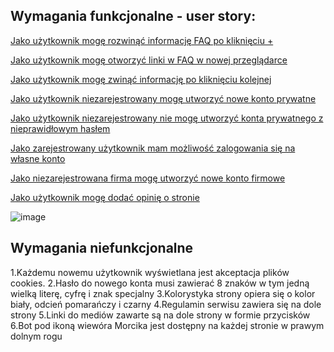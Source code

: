 ## Wymagania funkcjonalne - user story:

[Jako użytkownik mogę rozwinąć informację FAQ po kliknięciu +](https://anprojekt.atlassian.net/browse/AN-1?atlOrigin=eyJpIjoiNzc3Y2Q1MDlkOGQzNDZmZjk5Njk4ZmJlZjU3YjkxMWMiLCJwIjoiaiJ9)

[Jako użytkownik mogę otworzyć linki w FAQ w nowej przeglądarce](https://anprojekt.atlassian.net/browse/AN-2?atlOrigin=eyJpIjoiYjk0YjA3MTJkYjFiNGYxNjlhMGEyNWQ5YjVlMTMyYzgiLCJwIjoiaiJ9)

[Jako użytkownik mogę zwinąć informację po kliknięciu kolejnej](https://anprojekt.atlassian.net/browse/AN-3?atlOrigin=eyJpIjoiOWU5ZDAzZTVhOWMzNGQ5M2EzNThkOGE5Y2I5N2JhYzEiLCJwIjoiaiJ9)

[Jako użytkownik niezarejestrowany mogę utworzyć nowe konto prywatne](https://anprojekt.atlassian.net/browse/AN-4?atlOrigin=eyJpIjoiZTRmMjEzMTk3OGFiNGIzMGE2ZDJjYzY0ZTYzYWFkMDEiLCJwIjoiaiJ9)

[Jako użytkownik niezarejestrowany nie mogę utworzyć konta prywatnego z nieprawidłowym hasłem](https://anprojekt.atlassian.net/browse/AN-5?atlOrigin=eyJpIjoiY2Q0NmVlMTg1YWFmNDgxZmJhMGIzMDI1MDI1YjY2MGUiLCJwIjoiaiJ9)

[Jako zarejestrowany użytkownik mam możliwość zalogowania się na własne konto](https://anprojekt.atlassian.net/browse/AN-6?atlOrigin=eyJpIjoiOTFkNDMyMTY5MGE2NDJlZDk5OGE0OWEzNGY2ZWYzMDQiLCJwIjoiaiJ9)

[Jako niezarejestrowana firma mogę utworzyć nowe konto firmowe](https://anprojekt.atlassian.net/browse/AN-7?atlOrigin=eyJpIjoiMDdlNDY4ZmJjNmNmNDY0NzkzY2I4YWNmNTI5MWRiMTUiLCJwIjoiaiJ9)

[Jako użytkownik mogę dodać opinię o stronie](https://anprojekt.atlassian.net/browse/AN-8?atlOrigin=eyJpIjoiODE3MDljZDdlNTcxNGEzNzk1Mjc3YTQ4MWM1NjVjZWUiLCJwIjoiaiJ9)

![image](https://user-images.githubusercontent.com/123332957/221975498-90894358-ae91-4fa7-9fca-5bc9fb9c3cd9.png)

## Wymagania niefunkcjonalne
1.Każdemu nowemu użytkownik wyświetlana jest akceptacja plików cookies. 
2.Hasło do nowego konta musi zawierać 8 znaków w tym jedną wielką literę, cyfrę i znak specjalny
3.Kolorystyka strony opiera się o kolor biały, odcień pomarańczy i czarny
4.Regulamin serwisu zawiera się na dole strony 
5.Linki do mediów zawarte są na dole strony w formie przycisków 
6.Bot pod ikoną wiewóra Morcika jest dostępny na każdej stronie w prawym dolnym rogu
